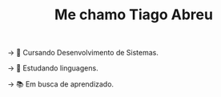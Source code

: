 <h1 align='center'>
Me chamo Tiago Abreu
</h1>
<br/>
<p>→ 🔎 Cursando Desenvolvimento de Sistemas.</p>
<p>→ 📖 Estudando linguagens.</p>
<p>→ 📚 Em busca de aprendizado.</p>
